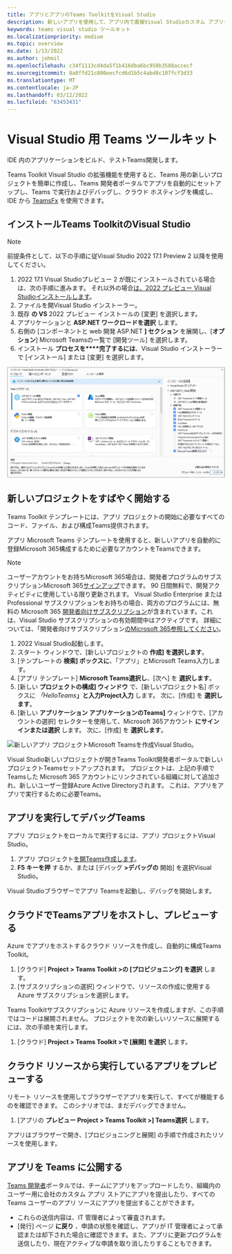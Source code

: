 ```yaml
---
title: アプリとアプリのTeams ToolkitをVisual Studio
description: 新しいアプリを使用して、アプリ内で直接Visual Studioカスタム アプリをMicrosoft Teams Toolkit。 アプリの構成方法については、Visual Studioアプリを検証し、アプリをアプリと開発者ポータルVisual Studio発行する方法について説明します。
keywords: teams visual studio ツールキット
ms.localizationpriority: medium
ms.topic: overview
ms.date: 1/13/2022
ms.author: johmil
ms.openlocfilehash: c34f1113cd4da5f1b416dba6bc950b3588accecf
ms.sourcegitcommit: 8a0ffd21c800eecfcd6d1b5c4abd8c107fcf3d33
ms.translationtype: MT
ms.contentlocale: ja-JP
ms.lasthandoff: 03/12/2022
ms.locfileid: "63453431"
---
```

# <a name="teams-toolkit-for-visual-studio"></a>Visual Studio 用 Teams ツールキット

IDE 内のアプリケーションをビルド、テストTeams開発します。

Teams Toolkit Visual Studio の拡張機能を使用すると、Teams 用の新しいプロジェクトを簡単に作成し、Teams 開発者ポータルでアプリを自動的にセットアップし、Teams で実行およびデバッグし、クラウド ホスティングを構成し、IDE から [TeamsFx](https://github.com/OfficeDev/teamsfx) を使用できます。

## <a name="install-teams-toolkit-for-visual-studio"></a>インストールTeams ToolkitのVisual Studio

>[!NOTE]
> 前提条件として、以下の手順に従Visual Studio 2022 17.1 Preview 2 以降を使用してください。

1. 2022 17.1 Visual Studioプレビュー 2 が既にインストールされている場合は、次の手順に進みます。 それ以外の場合[は、2022 プレビュー Visual Studioインストールします](https://visualstudio.microsoft.com/vs/preview/)。
2. ファイルを開Visual Studio インストーラー。
3. 既存 **の VS** 2022 プレビュー インストールの [変更] を選択します。
4. アプリケーションと **ASP.NET ワークロードを選択** します。
5. 右側の [コンポーネントと web 開発 ASP.NET **] セクション** を展開し、[**オプション**] Microsoft Teamsの一覧で [開発ツール] を選択します。
6. インストール **プロセスを****完了するには**、Visual Studio インストーラーで [インストール] または [変更] を選択します。

![インストールされているMicrosoft Teamsの開発ツールVisual Studio選択します。](images/teams-development-tools-vs-installer.png)

## <a name="get-started-quickly-with-a-new-project"></a>新しいプロジェクトをすばやく開始する

Teams Toolkit テンプレートには、アプリ プロジェクトの開始に必要なすべてのコード、ファイル、および構成Teams提供されます。

アプリ Microsoft Teams テンプレートを使用すると、新しいアプリを自動的に登録Microsoft 365構成するために必要なアカウントをTeamsできます。

> [!NOTE]
> ユーザーアカウントをお持ちMicrosoft 365場合は、開発者プログラムのサブスクリプションMicrosoft 365[サインアップ](https://developer.microsoft.com/microsoft-365/dev-program)できます。 90 日間無料で、開発アクティビティに使用している限り更新されます。 Visual Studio Enterprise または Professional サブスクリプションをお持ちの場合、両方のプログラムには、無料の Microsoft 365 [開発者向けサブスクリプション](https://aka.ms/MyVisualStudioBenefits)が含まれています。これは、Visual Studio サブスクリプションの有効期間中はアクティブです。 詳細については、「開発者向けサブスクリプション[のMicrosoft 365参照してください](/office/developer-program/office-365-developer-program-get-started)。

1. 2022 Visual Studio起動します。
1. スタート ウィンドウで、[新しいプロジェクトの **作成] を選択します**。
1. [テンプレートの **検索] ボックスに**、「アプリ」とMicrosoft Teams入力します。
1. [アプリ テンプレート] **Microsoft Teams選択し**、[次へ] を **選択します**。
1. [新しい **プロジェクトの構成] ウィンドウ** で、[新しいプロジェクト名] ボックスに _「HelloTeams_**」と入力Project入力** します。 次に、[作成] を **選択します**。
1. [新しい **アプリケーション アプリケーションのTeams]** ウィンドウで、[アカウントの選択] セレクターを使用して、Microsoft 365アカウント **にサインインまたは選択** します。 次に、[作成] を **選択します**。

![新しいアプリ プロジェクトMicrosoft Teamsを作成Visual Studio。](images/teams-toolkit-vs-new-project.png)

Visual Studio新しいプロジェクトが開きTeams Toolkit開発者ポータルで新しいプロジェクトTeamsセットアップされます。 プロジェクトは、上記の手順でTeamsした Microsoft 365 アカウントにリンクされている組織に対して追加され、新しいユーザー登録Azure Active Directoryされます。 これは、アプリをアプリで実行するために必要Teams。

## <a name="run-and-debug-your-app-in-teams"></a>アプリを実行してデバッグTeams

アプリ プロジェクトをローカルで実行するには、アプリ プロジェクトVisual Studio。

1. アプリ プロジェクト[を開Teams作成します](#get-started-quickly-with-a-new-project)。
2. **F5 キーを押** するか、または [デバッグ **>デバッグの** 開始] を選択Visual Studio。

Visual Studioブラウザーでアプリ Teamsを起動し、デバッグを開始します。

## <a name="host-your-teams-app-in-the-cloud-and-preview-it"></a>クラウドでTeamsアプリをホストし、プレビューする

Azure でアプリをホストするクラウド リソースを作成し、自動的に構成Teams Toolkit。

1. [クラウド] **Project > Teams Toolkit >の [プロビジョニング] を選択** します。
2. [サブスクリプションの選択] ウィンドウで、リソースの作成に使用する Azure サブスクリプションを選択します。

Teams Toolkitサブスクリプションに Azure リソースを作成しますが、この手順ではコードは展開されません。 プロジェクトを次の新しいリソースに展開するには、次の手順を実行します。

1. [クラウド] **Project > Teams Toolkit >で [展開] を選択** します。

## <a name="preview-your-app-running-from-cloud-resources"></a>クラウド リソースから実行しているアプリをプレビューする

リモート リソースを使用してブラウザーでアプリを実行して、すべてが機能するのを確認できます。 このシナリオでは、まだデバッグできません。

1. [アプリの **プレビュー Project > Teams Toolkit >] Teams選択** します。

アプリはブラウザーで開き、[プロビジョニングと展開] の手順で作成されたリソースを使用します。

## <a name="publish-your-app-to-teams"></a>アプリを Teams に公開する

[Teams 開発者](https://dev.teams.microsoft.com/home)ポータルでは、チームにアプリをアップロードしたり、組織内のユーザー用に会社のカスタム アプリ ストアにアプリを提出したり、すべての Teams ユーザーのアプリ ソースにアプリを提出することができます。

- これらの送信内容は、IT 管理者によって審査されます。
- [発行] ページ **に戻り** 、申請の状態を確認し、アプリが IT 管理者によって承認または却下された場合に確認できます。また、アプリに更新プログラムを送信したり、現在アクティブな申請を取り消したりすることもできます。

